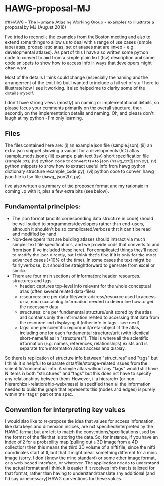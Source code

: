 # HAWG-proposal-MJ

##HAWG - The Humane Atlasing Working Group - examples to illustrate a proposal by MJ (August 2016)

I've tried to reconcile the examples from the Boston meeting and also to extend some things to allow us to deal with a range of use cases (simple label atlas, probabilistic atlas, set of atlases that are linked - e.g. developmental atlases).  As part of this I have also written some python code to convert to and from a simple plain text (tsv) description and some code snippets to show how to access info in ways that developers might often want. 
 
Most of the details I think could change (especially the naming and the arrangement of the text file) but I wanted to include a full set of stuff here to illustrate how I see it working.  It also helped me to clarify some of the details myself.

I don't have strong views (mostly) on naming or implementational details, so please focus your comments primarily on the overall structure, then secondly on the implementation details and naming. Oh, and please don't laugh at my python - I'm only learning.
 
## Files

The files contained here are: 
 (i) an example json file (sample.json); 
 (ii) an extra json snippet showing a variant for a developments (5D) atlas (sample_mods.json); 
 (iii) example plain text (tsv) short specification file (sample.txt); 
 (iv) python code to convert tsv to json (hawg_txt2json.py); 
 (v) python snippets to show how to extract useful info from hawg python dictionary structure (example_code.py); 
 (vi) python code to convert hawg json file to tsv file (hawg_json2txt.py).  
 
I've also written a summary of the proposed format and my rationale in coming up with it, plus a few extra bits (see below).
 
## Fundamental principles:

 - The json format (and its corresponding data structure in code) should be well suited to programmers/developers rather than end-users, although it shouldn't be so complicated/verbose that it can't be read and modified by hand.
 - Non-developers that are building atlases should interact via much simpler text file specifications, and we provide code that converts to and from json (I've included these here).  For complicated things they'll need to modify the json directly, but I think that's fine if it is only for the most advanced cases (<10% of the time).  In some cases the text might be fairly verbose, but should be straightforward to generate from excel or similar.
 - There are four main sections of information: header, resources, structures and tags
   - header: captures top-level info relevant for the whole conceptual atlas (often several related data-files)
   - resources: one per data-file/web-address/resource used to access data, each containing information needed to determine how to get the necessary data
   - structures: one per fundamental structure/unit stored by the atlas and contains only the information related to accessing that data from the resource and displaying it (other info in tags - see next)
    - tags: one per scientific region/unit/meta-object of the atlas, including one for each fundamental structure/unit (with identical short-name/id as in "structures"). This is where all the scientific information (e.g. names, references, relationships) exists and is separate from information about access and display.
 
So there is replication of structure info between "structures" and "tags" but I think it is helpful to separate data/file/storage-related issues from the scientific/conceptual info.  A simple atlas without any "tags" would still have N items in both "structures" and "tags" but this does not have to specify any relationships between them.  However, if a hierarchy (or non-hierarchical-relationship-web/mess) is specified then all the information needed to build the graph that represents this (nodes and edges) is purely within the "tags" part of the spec.
 
## Convention for interpreting key values

I would also like to re-propose the idea that values for access information, like data keys and dimension indices, are not specified/interpreted by the HAWG format but are left to match the conventions/specifications used by the format of the file that is storing the data.  So, for instance, if you have an index of 2 for a probability map (pulling out a 3D image from a 4D collection) then this means the third 3D volume of a nifti file, since the nifti coordinates start at 0, but that it might mean something different for a minc image (sorry, I don't know the minc standard) or some other image format, or a web-based interface, or whatever.  The application needs to understand the actual format and I think it is easier if it receives info that is tailored for that format, rather than having to understand/translate any additional (and I'd say unnecessary) HAWG conventions for these values.
 
